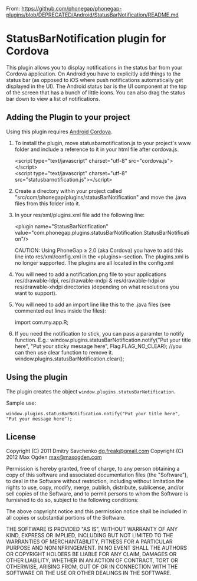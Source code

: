 From: https://github.com/phonegap/phonegap-plugins/blob/DEPRECATED/Android/StatusBarNotification/README.md

# StatusBarNotification plugin for Cordova #

This plugin allows you to display notifications in the status bar from your Cordova application. On Android you have to explicitly add things to the status bar (as opposed to iOS where push notifications automatically get displayed in the UI). The Android status bar is the UI component at the top of the screen that has a bunch of little icons. You can also drag the status bar down to view a list of notifications.

## Adding the Plugin to your project ##

Using this plugin requires [Android Cordova](http://github.com/apache/incubator-cordova-android).

1. To install the plugin, move statusbarnotification.js to your project's www folder and include a reference to it in your html file after cordova.js.

    &lt;script type="text/javascript" charset="utf-8" src="cordova.js"&gt;&lt;/script&gt;<br/>
    &lt;script type="text/javascript" charset="utf-8" src="statusbarnotification.js"&gt;&lt;/script&gt;

2. Create a directory within your project called "src/com/phonegap/plugins/statusBarNotification" and move the .java files from this folder into it.

3. In your res/xml/plugins.xml file add the following line:

    &lt;plugin name="StatusBarNotification" value="com.phonegap.plugins.statusBarNotification.StatusBarNotification"/&gt;

   CAUTION: Using PhoneGap &ge; 2.0 (aka Cordova) you have to add this line into res/xml/config.xml in the &lt;plugins&gt;-section.
The plugins.xml is no longer supported. The plugins are all located in the config.xml


4. You will need to add a notification.png file to your applications res/drawable-ldpi, res/drawable-mdpi & res/drawable-hdpi or res/drawable-xhdpi directories (depending on what resolutions you want to support).

5. You will need to add an import line like this to the .java files (see commented out lines inside the files):

	import com.my.app.R; 
6. If you need the notification to stick, you can pass a paramter to notify function. 
	E.g.:
	   window.plugins.statusBarNotification.notify("Put your title here", "Put your sticky message here", Flag.FLAG_NO_CLEAR);
           //you can then use clear function to remove it.
	   window.plugins.statusBarNotification.clear();
	
## Using the plugin ##

The plugin creates the object `window.plugins.statusBarNotification`.

Sample use:

    window.plugins.statusBarNotification.notify("Put your title here", "Put your message here");

## License ##

Copyright (C) 2011 Dmitry Savchenko <dg.freak@gmail.com>
Copyright (C) 2012 Max Ogden <max@maxogden.com>

Permission is hereby granted, free of charge, to any person
obtaining a copy of this software and associated documentation
files (the "Software"), to deal in the Software without
restriction, including without limitation the rights to use,
copy, modify, merge, publish, distribute, sublicense, and/or sell
copies of the Software, and to permit persons to whom the
Software is furnished to do so, subject to the following
conditions:

The above copyright notice and this permission notice shall be
included in all copies or substantial portions of the Software.

THE SOFTWARE IS PROVIDED "AS IS", WITHOUT WARRANTY OF ANY KIND,
EXPRESS OR IMPLIED, INCLUDING BUT NOT LIMITED TO THE WARRANTIES
OF MERCHANTABILITY, FITNESS FOR A PARTICULAR PURPOSE AND
NONINFRINGEMENT. IN NO EVENT SHALL THE AUTHORS OR COPYRIGHT
HOLDERS BE LIABLE FOR ANY CLAIM, DAMAGES OR OTHER LIABILITY,
WHETHER IN AN ACTION OF CONTRACT, TORT OR OTHERWISE, ARISING
FROM, OUT OF OR IN CONNECTION WITH THE SOFTWARE OR THE USE OR
OTHER DEALINGS IN THE SOFTWARE.

